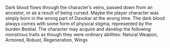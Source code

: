 Dark blood flows through the character’s veins, passed down from an ancestor, or as a result of being cursed. Maybe the player character was simply born in the wrong part of Davokar at the wrong time. The dark blood always comes with some form of physical stigma, represented by the burden Bestial.
The character may acquire and develop the following monstrous traits as though they were ordinary abilities: Natural Weapon, Armored, Robust, Regeneration, Wings
